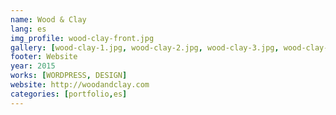 ```yaml
---
name: Wood & Clay
lang: es
img_profile: wood-clay-front.jpg
gallery: [wood-clay-1.jpg, wood-clay-2.jpg, wood-clay-3.jpg, wood-clay-4.jpg]
footer: Website
year: 2015
works: [WORDPRESS, DESIGN]
website: http://woodandclay.com
categories: [portfolio,es]
---
```

